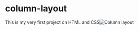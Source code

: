 # column-layout
This is my very first project on HTML and CSS![Column layout](https://user-images.githubusercontent.com/44207480/156762908-b8d0aea9-dc3a-486a-ae40-b1c7edd1a5e4.PNG)
